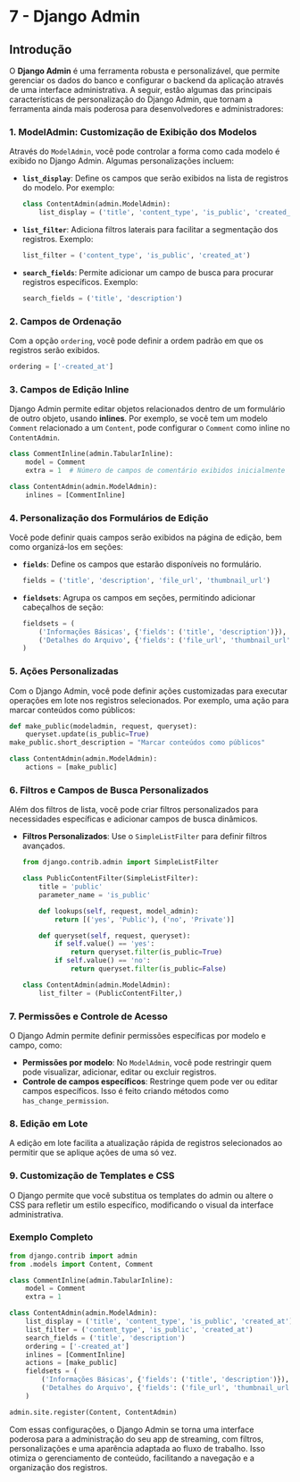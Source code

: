 # 7 - **Django Admin**

## Introdução

O **Django Admin** é uma ferramenta robusta e personalizável, que permite gerenciar os dados do banco e configurar o backend da aplicação através de uma interface administrativa. A seguir, estão algumas das principais características de personalização do Django Admin, que tornam a ferramenta ainda mais poderosa para desenvolvedores e administradores:

### 1. **ModelAdmin: Customização de Exibição dos Modelos**

Através do `ModelAdmin`, você pode controlar a forma como cada modelo é exibido no Django Admin. Algumas personalizações incluem:

- **`list_display`**: Define os campos que serão exibidos na lista de registros do modelo. Por exemplo:

  ```python
  class ContentAdmin(admin.ModelAdmin):
      list_display = ('title', 'content_type', 'is_public', 'created_at')
  ```

- **`list_filter`**: Adiciona filtros laterais para facilitar a segmentação dos registros. Exemplo:

  ```python
  list_filter = ('content_type', 'is_public', 'created_at')
  ```

- **`search_fields`**: Permite adicionar um campo de busca para procurar registros específicos. Exemplo:

  ```python
  search_fields = ('title', 'description')
  ```

### 2. **Campos de Ordenação**

Com a opção `ordering`, você pode definir a ordem padrão em que os registros serão exibidos.

```python
ordering = ['-created_at']
```

### 3. **Campos de Edição Inline**

Django Admin permite editar objetos relacionados dentro de um formulário de outro objeto, usando **inlines**. Por exemplo, se você tem um modelo `Comment` relacionado a um `Content`, pode configurar o `Comment` como inline no `ContentAdmin`.

```python
class CommentInline(admin.TabularInline):
    model = Comment
    extra = 1  # Número de campos de comentário exibidos inicialmente

class ContentAdmin(admin.ModelAdmin):
    inlines = [CommentInline]
```

### 4. **Personalização dos Formulários de Edição**

Você pode definir quais campos serão exibidos na página de edição, bem como organizá-los em seções:

- **`fields`**: Define os campos que estarão disponíveis no formulário.
  
  ```python
  fields = ('title', 'description', 'file_url', 'thumbnail_url')
  ```

- **`fieldsets`**: Agrupa os campos em seções, permitindo adicionar cabeçalhos de seção:

  ```python
  fieldsets = (
      ('Informações Básicas', {'fields': ('title', 'description')}),
      ('Detalhes do Arquivo', {'fields': ('file_url', 'thumbnail_url')}),
  )
  ```

### 5. **Ações Personalizadas**

Com o Django Admin, você pode definir ações customizadas para executar operações em lote nos registros selecionados. Por exemplo, uma ação para marcar conteúdos como públicos:

```python
def make_public(modeladmin, request, queryset):
    queryset.update(is_public=True)
make_public.short_description = "Marcar conteúdos como públicos"

class ContentAdmin(admin.ModelAdmin):
    actions = [make_public]
```

### 6. **Filtros e Campos de Busca Personalizados**

Além dos filtros de lista, você pode criar filtros personalizados para necessidades específicas e adicionar campos de busca dinâmicos.

- **Filtros Personalizados**: Use o `SimpleListFilter` para definir filtros avançados.
  
  ```python
  from django.contrib.admin import SimpleListFilter

  class PublicContentFilter(SimpleListFilter):
      title = 'public'
      parameter_name = 'is_public'

      def lookups(self, request, model_admin):
          return [('yes', 'Public'), ('no', 'Private')]

      def queryset(self, request, queryset):
          if self.value() == 'yes':
              return queryset.filter(is_public=True)
          if self.value() == 'no':
              return queryset.filter(is_public=False)

  class ContentAdmin(admin.ModelAdmin):
      list_filter = (PublicContentFilter,)
  ```

### 7. **Permissões e Controle de Acesso**

O Django Admin permite definir permissões específicas por modelo e campo, como:

- **Permissões por modelo**: No `ModelAdmin`, você pode restringir quem pode visualizar, adicionar, editar ou excluir registros.
- **Controle de campos específicos**: Restringe quem pode ver ou editar campos específicos. Isso é feito criando métodos como `has_change_permission`.

### 8. **Edição em Lote**

A edição em lote facilita a atualização rápida de registros selecionados ao permitir que se aplique ações de uma só vez.

### 9. **Customização de Templates e CSS**

O Django permite que você substitua os templates do admin ou altere o CSS para refletir um estilo específico, modificando o visual da interface administrativa.

### Exemplo Completo

```python
from django.contrib import admin
from .models import Content, Comment

class CommentInline(admin.TabularInline):
    model = Comment
    extra = 1

class ContentAdmin(admin.ModelAdmin):
    list_display = ('title', 'content_type', 'is_public', 'created_at')
    list_filter = ('content_type', 'is_public', 'created_at')
    search_fields = ('title', 'description')
    ordering = ['-created_at']
    inlines = [CommentInline]
    actions = [make_public]
    fieldsets = (
        ('Informações Básicas', {'fields': ('title', 'description')}),
        ('Detalhes do Arquivo', {'fields': ('file_url', 'thumbnail_url')}),
    )

admin.site.register(Content, ContentAdmin)
```

Com essas configurações, o Django Admin se torna uma interface poderosa para a administração do seu app de streaming, com filtros, personalizações e uma aparência adaptada ao fluxo de trabalho. Isso otimiza o gerenciamento de conteúdo, facilitando a navegação e a organização dos registros.
